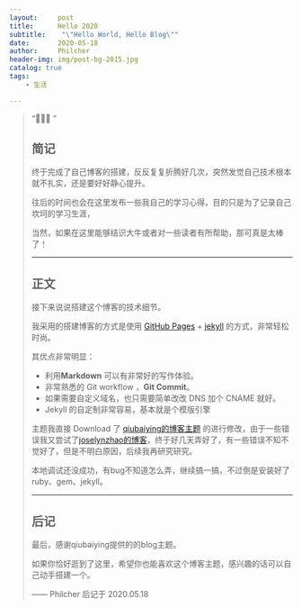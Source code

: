 ```yaml
---
layout:     post
title:      Hello 2020
subtitle:    "\"Hello World, Hello Blog\""
date:       2020-05-18
author:     Philcher
header-img: img/post-bg-2015.jpg
catalog: true
tags:
    - 生活

---
```


> “🙉🙉🙉 ”
>
> ## 简记
>
> 终于完成了自己博客的搭建，反反复复折腾好几次，突然发觉自己技术根本就不扎实，还是要好好静心提升。
>
> 往后的时间也会在这里发布一些我自己的学习心得，目的只是为了记录自己坎坷的学习生涯，
>
> 当然，如果在这里能够结识大牛或者对一些读者有所帮助，那可真是太棒了！
>
> ------
>
> ## 正文
>
> 接下来说说搭建这个博客的技术细节。
>
> 我采用的搭建博客的方式是使用 [GitHub Pages]([https://pages.github.com](https://pages.github.com/)) + [jekyll](http://jekyllcn.com/) 的方式，非常轻松时尚。
>
> 其优点非常明显：
>
> - 利用**Markdown** 可以有非常好的写作体验。
> - 非常熟悉的 Git workflow ，**Git Commit**。
> - 如果需要自定义域名，也只需要简单改改 DNS 加个 CNAME 就好。
> - Jekyll 的自定制非常容易，基本就是个模版引擎
>
> 主题我直接 Download 了 [qiubaiying的博客主题](http://qiubaiying.vip/) 的进行修改，由于一些错误我又尝试了[joselynzhao的博客](https://github.com/joselynzhao)，终于好几天弄好了，有一些错误不知不觉好了，但是不明白原因，后续我再研究研究。
>
> 本地调试还没成功，有bug不知道怎么弄，继续搞一搞，不过倒是安装好了ruby、gem、jekyll。
>
> ------
>
> ## 后记
>
> 最后，感谢qiubaiying提供的的blog主题。
>
> 如果你恰好逛到了这里，希望你也能喜欢这个博客主题，感兴趣的话可以自己动手搭建一个。
>
> —— Philcher 后记于 2020.05.18

